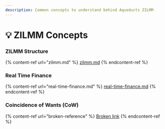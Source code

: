 ```yaml
---
description: Common concepts to understand behind Aqueducts ZILMM
---
```


# 💡 ZILMM Concepts

### ZILMM Structure

{% content-ref url="zilmm.md" %}
[zilmm.md](zilmm.md)
{% endcontent-ref %}

### Real Time Finance

{% content-ref url="real-time-finance.md" %}
[real-time-finance.md](real-time-finance.md)
{% endcontent-ref %}

### Coincidence of Wants (CoW)

{% content-ref url="broken-reference" %}
[Broken link](broken-reference)
{% endcontent-ref %}
